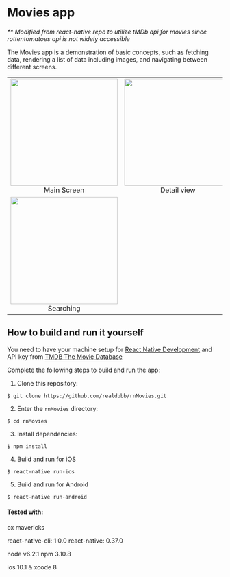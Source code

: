# Movies app

_** Modified from react-native repo to utilize tMDb api for movies since rottentomatoes api is not widely accessible_

The Movies app is a demonstration of basic concepts, such as fetching data, rendering a list of data including images, and navigating between different screens.

<table>
  <tr>
    <td align="center"><img src="https://github.com/realdubb/react-native-tmdb-movies/blob/master/screenshots/HomeScreen.png" width="250"/><br/>Main Screen</td>
    <td align="center"><img src="https://github.com/realdubb/react-native-tmdb-movies/blob/master/screenshots/MovieDetail.png" width="250"/><br/>Detail view</td>
  </tr>
   <tr>
    <td align="center"><img src="https://github.com/realdubb/react-native-tmdb-movies/blob/master/screenshots/SearchingDisplay.png" width="250"/><br/>Searching</td>
    <td align="center"></td>
  </tr>
  
</table>


## How to build and run it yourself

You need to have your machine setup for [React Native Development](https://facebook.github.io/react-native/docs/getting-started.html) and API key from [TMDB The Movie Database](https://www.themoviedb.org/faq/api?language=en)


Complete the following steps to build and run the app:

1. Clone this repository:

  ~~~
  $ git clone https://github.com/realdubb/rnMovies.git
  ~~~

2. Enter the `rnMovies` directory:

  ~~~
  $ cd rnMovies
  ~~~

3. Install dependencies:

  ~~~
  $ npm install
  ~~~


4. Build and run for iOS

  ~~~
  $ react-native run-ios
  ~~~

5. Build and run for Android
  
  ~~~
  $ react-native run-android
  ~~~


#### Tested with:

ox mavericks

react-native-cli: 1.0.0
react-native: 0.37.0

node v6.2.1
npm 3.10.8

ios 10.1 & xcode 8
